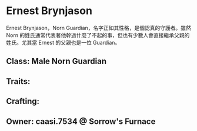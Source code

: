 # Ernest Brynjason

Ernest Brynjason，Norn Guardian，名字正如其性格，是個認真的守護者。雖然 Norn 的姓氏通常代表著他幹過什麼了不起的事，但也有少數人會直接繼承父親的姓氏。尤其當 Ernest 的父親也是一位 Guardian。

## Class: Male Norn Guardian

## Traits:

## Crafting:

## Owner: caasi.7534 @ Sorrow's Furnace
